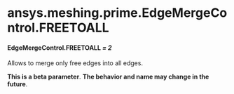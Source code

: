 <a id="ansys-meshing-prime-edgemergecontrol-freetoall"></a>

# ansys.meshing.prime.EdgeMergeControl.FREETOALL

<a id="ansys.meshing.prime.EdgeMergeControl.FREETOALL"></a>

#### EdgeMergeControl.FREETOALL *= 2*

Allows to merge only free edges into all edges.

**This is a beta parameter**. **The behavior and name may change in the future**.

<!-- !! processed by numpydoc !! -->
